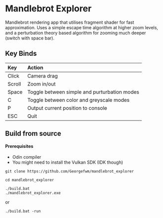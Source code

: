 # Mandlebrot Explorer
Mandlebrot rendering app that utilises fragment shader for fast approximation.
Uses a simple escape time algorithm at higher zoom levels, and a perturbation theory based algorithm for zooming much deeper (switch with space bar).

## Key Binds
| Key    | Action                                       |
| :----- | :--------------------------------------------|
| Click  | Camera drag                                  |
| Scroll | Zoom in/out                                  |
| Space  | Toggle between simple and purturbation modes |
| C      | Toggle between color and greyscale modes     |
| P      | Output current position to console           |
| ESC    | Quit                                         |


## Build from source

#### Prerequisites
- Odin compiler
- You might need to install the Vulkan SDK (IDK though)

```shell
git clone https://github.com/Georgefwm/mandlebrot_explorer
```
```shell
cd mandlebrot_explorer
```
```shell
./build.bat
./mandlebrot_explorer.exe
```
or
```shell
./build.bat -run
```
